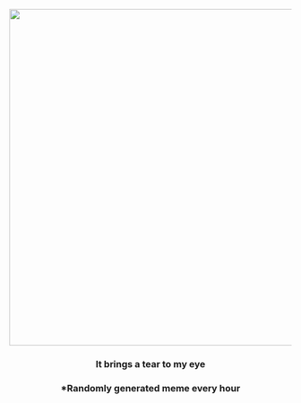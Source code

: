 <p align="center">
        <img src="https://i.redd.it/tf58bu0s0rj91.gif" width="600" height="600">
        </p>
        <h3 align="center">It brings a tear to my eye</h3>
        <h3 align="center">*Randomly generated meme every hour</h3>
    